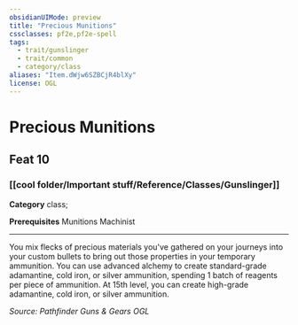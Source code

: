 ```yaml
---
obsidianUIMode: preview
title: "Precious Munitions"
cssclasses: pf2e,pf2e-spell
tags:
  - trait/gunslinger
  - trait/common
  - category/class
aliases: "Item.dWjw6SZBCjR4blXy"
license: OGL
---
```

# Precious Munitions
## Feat 10
### [[cool folder/Important stuff/Reference/Classes/Gunslinger]]

**Category** class; 



**Prerequisites** Munitions Machinist
* * *
You mix flecks of precious materials you've gathered on your journeys into your custom bullets to bring out those properties in your temporary ammunition. You can use advanced alchemy to create standard-grade adamantine, cold iron, or silver ammunition, spending 1 batch of reagents per piece of ammunition. At 15th level, you can create high-grade adamantine, cold iron, or silver ammunition.

*Source: Pathfinder Guns & Gears*
*OGL*